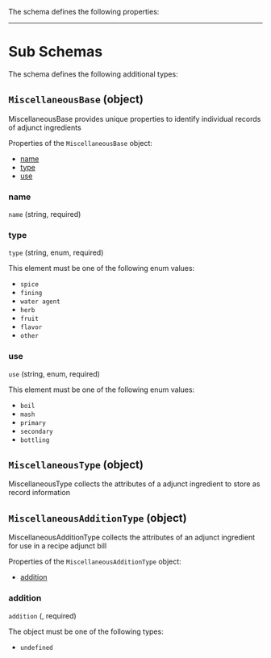 The schema defines the following properties:

---

# Sub Schemas

The schema defines the following additional types:

## `MiscellaneousBase` (object)

MiscellaneousBase provides unique properties to identify individual records of adjunct ingredients

Properties of the `MiscellaneousBase` object:

* [name](#name)
* [type](#type)
* [use](#use)

### name
 `name` (string, required)

### type
 `type` (string, enum, required)

This element must be one of the following enum values:

* `spice`
* `fining`
* `water agent`
* `herb`
* `fruit`
* `flavor`
* `other`

### use
 `use` (string, enum, required)

This element must be one of the following enum values:

* `boil`
* `mash`
* `primary`
* `secondary`
* `bottling`

## `MiscellaneousType` (object)

MiscellaneousType collects the attributes of a adjunct ingredient to store as record information

## `MiscellaneousAdditionType` (object)

MiscellaneousAdditionType collects the attributes of an adjunct ingredient for use in a recipe adjunct bill

Properties of the `MiscellaneousAdditionType` object:

* [addition](#addition)

### addition
 `addition` (, required)

The object must be one of the following types:

* `undefined`